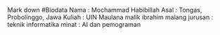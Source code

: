 Mark down
 #Biodata 
 Nama : Mochammad Habibillah
 Asal : Tongas, Probolinggo, Jawa 
 Kuliah : UIN Maulana malik ibrahim malang
 jurusan : teknik informatika
 minat : AI dan pemograman